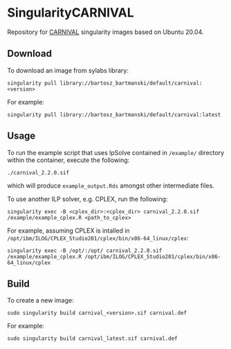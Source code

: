 
# SingularityCARNIVAL

Repository for [CARNIVAL](https://github.com/saezlab/CARNIVAL/)
singularity images based on Ubuntu 20.04. 

## Download

To download an image from sylabs library:
```
singularity pull library://bartosz_bartmanski/default/carnival:<version>
```
For example:
```
singularity pull library://bartosz_bartmanski/default/carnival:latest
```

## Usage

To run the example script that uses lpSolve contained in `/example/` directory
within the container, execute the following: 
```
./carnival_2.2.0.sif
```
which will produce `example_output.Rds` amongst other intermediate files.

To use another ILP solver, e.g. CPLEX, run the following:
```
singularity exec -B <cplex_dir>:<cplex_dir> carnival_2.2.0.sif /example/example_cplex.R <path_to_cplex>
```
For example, assuming CPLEX is intalled in 
`/opt/ibm/ILOG/CPLEX_Studio201/cplex/bin/x86-64_linux/cplex`:
```
singularity exec -B /opt/:/opt/ carnival_2.2.0.sif /example/example_cplex.R /opt/ibm/ILOG/CPLEX_Studio201/cplex/bin/x86-64_linux/cplex
```

## Build

To create a new image:
```
sudo singularity build carnival_<version>.sif carnival.def
```
For example:
```
sudo singularity build carnival_latest.sif carnival.def
```

